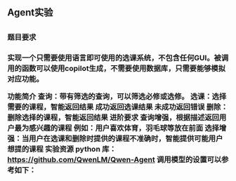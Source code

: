 <h2>Agent实验<h2>
<h3>题目要求<h3>
实现一个只需要使用语言即可使用的选课系统，不包含任何GUI。被调用的函数可以使用copilot生成，不需要使用数据库，只需要能够模拟对应功能。

功能简介
查询：带有筛选的查询，可以筛选必修或选修。
选课：选择需要的课程，智能返回结果
成功返回选课结果
未成功返回错误
删除：删除选择的课程，智能返回结果
进阶要求
查询增强，根据描述返回用户最为感兴趣的课程
例如：用户喜欢体育，羽毛球等放在前面
选择增强：当用户在选课和删除时提供的课程不准确时，智能提供可能用户想提的课程
实验资源
python 库：https://github.com/QwenLM/Qwen-Agent
调用模型的设置可以参考如下：
